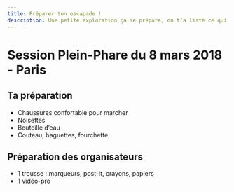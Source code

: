 ```yaml
---
title: Préparer ton escapade !
description: Une petite exploration ça se prépare, on t’a listé ce qui nous paraissait indispensable (ou pas).
---
```


# Session Plein-Phare du 8 mars 2018 - Paris

## Ta préparation

- Chaussures confortable pour marcher
- Noisettes
- Bouteille d’eau
- Couteau, baguettes, fourchette

## Préparation des organisateurs
* 1 trousse : marqueurs, post-it, crayons, papiers
* 1 vidéo-pro
